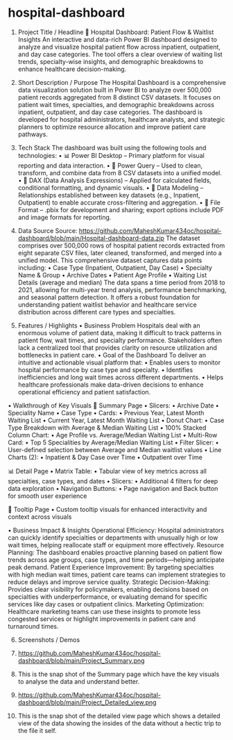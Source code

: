 # hospital-dashboard
1. Project Title / Headline
🏥 Hospital Dashboard: Patient Flow & Waitlist Insights
An interactive and data-rich Power BI dashboard designed to analyze and visualize hospital patient flow across inpatient, outpatient, and day case categories. The tool offers a clear overview of waiting list trends, specialty-wise insights, and demographic breakdowns to enhance healthcare decision-making.

2. Short Description / Purpose
The Hospital Dashboard is a comprehensive data visualization solution built in Power BI to analyze over 500,000 patient records aggregated from 8 distinct CSV datasets. It focuses on patient wait times, specialties, and demographic breakdowns across inpatient, outpatient, and day case categories. The dashboard is developed for hospital administrators, healthcare analysts, and strategic planners to optimize resource allocation and improve patient care pathways.

3. Tech Stack
The dashboard was built using the following tools and technologies:
• 📊 Power BI Desktop – Primary platform for visual reporting and data interaction.
• 📂 Power Query – Used to clean, transform, and combine data from 8 CSV datasets into a unified model.
• 🧠 DAX (Data Analysis Expressions) – Applied for calculated fields, conditional formatting, and dynamic visuals.
• 📝 Data Modeling – Relationships established between key datasets (e.g., Inpatient, Outpatient) to enable accurate cross-filtering and aggregation.
• 📁 File Format – .pbix for development and sharing; export options include PDF and image formats for reporting.

4. Data Source
Source: https://github.com/MaheshKumar434oc/hospital-dashboard/blob/main/Hospital-dashboard-data.zip
The dataset comprises over 500,000 rows of hospital patient records extracted from eight separate CSV files, later cleaned, transformed, and merged into a unified model.
This comprehensive dataset captures data points including:
•	Case Type (Inpatient, Outpatient, Day Case)
•	Specialty Name & Group
•	Archive Dates
•	Patient Age Profile
•	Waiting List Details (average and median)
The data spans a time period from 2018 to 2021, allowing for multi-year trend analysis, performance benchmarking, and seasonal pattern detection. It offers a robust foundation for understanding patient waitlist behavior and healthcare service distribution across different care types and specialties.

5. Features / Highlights
• Business Problem
Hospitals deal with an enormous volume of patient data, making it difficult to track patterns in patient flow, wait times, and specialty performance. Stakeholders often lack a centralized tool that provides clarity on resource utilization and bottlenecks in patient care.
• Goal of the Dashboard
To deliver an intuitive and actionable visual platform that:
•	Enables users to monitor hospital performance by case type and specialty.
•	Identifies inefficiencies and long wait times across different departments.
•	Helps healthcare professionals make data-driven decisions to enhance operational efficiency and patient satisfaction.

• Walkthrough of Key Visuals
📄 Summary Page
• Slicers:
•	Archive Date
•	Speciality Name
•	Case Type
• Cards:
•	Previous Year, Latest Month Waiting List
•	Current Year, Latest Month Waiting List
• Donut Chart:
•	Case Type Breakdown with Average & Median Waiting List
• 100% Stacked Column Chart:
•	Age Profile vs. Average/Median Waiting List
• Multi-Row Card:
•	Top 5 Specialities by Average/Median Waiting List
• Filter Slicer:
•	User-defined selection between Average and Median waitlist values
• Line Charts (2):
•	Inpatient & Day Case over Time
•	Outpatient over Time

📊 Detail Page
• Matrix Table:
•	Tabular view of key metrics across all specialties, case types, and dates
• Slicers:
•	Additional 4 filters for deep data exploration
• Navigation Buttons:
•	Page navigation and Back button for smooth user experience

🧰 Tooltip Page
• Custom tooltip visuals for enhanced interactivity and context across visuals

• Business Impact & Insights
Operational Efficiency:
Hospital administrators can quickly identify specialties or departments with unusually high or low wait times, helping reallocate staff or equipment more effectively.
Resource Planning:
The dashboard enables proactive planning based on patient flow trends across age groups, case types, and time periods—helping anticipate peak demand.
Patient Experience Improvement:
By targeting specialties with high median wait times, patient care teams can implement strategies to reduce delays and improve service quality.
Strategic Decision-Making:
Provides clear visibility for policymakers, enabling decisions based on specialties with underperformance, or evaluating demand for specific services like day cases or outpatient clinics.
Marketing Optimization:
Healthcare marketing teams can use these insights to promote less congested services or highlight improvements in patient care and turnaround times.

6. Screenshots / Demos
7. https://github.com/MaheshKumar434oc/hospital-dashboard/blob/main/Project_Summary.png
8. This is the snap shot of the Summary page which have the key visuals to analyse the data and understand better.
  
10. https://github.com/MaheshKumar434oc/hospital-dashboard/blob/main/Project_Detailed_view.png
11. This is the snap shot of the detailed view page which shows a detailed view of the data showing the insides of the data without a hectic trip to the file it self.

